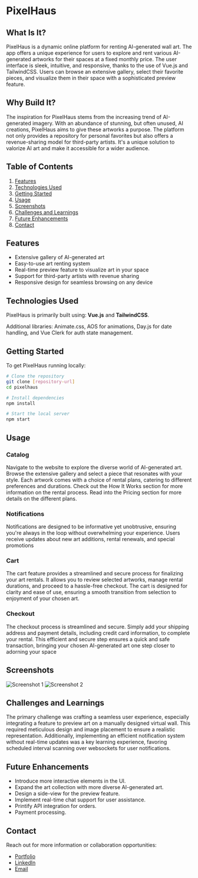 # PixelHaus

## What Is It?
PixelHaus is a dynamic online platform for renting AI-generated wall art. The app offers a unique experience for users to explore and rent various AI-generated artworks for their spaces at a fixed monthly price. The user interface is sleek, intuitive, and responsive, thanks to the use of Vue.js and TailwindCSS. Users can browse an extensive gallery, select their favorite pieces, and visualize them in their space with a sophisticated preview feature.

## Why Build It?
The inspiration for PixelHaus stems from the increasing trend of AI-generated imagery. With an abundance of stunning, but often unused, AI creations, PixelHaus aims to give these artworks a purpose. The platform not only provides a repository for personal favorites but also offers a revenue-sharing model for third-party artists. It's a unique solution to valorize AI art and make it accessible for a wider audience.

## Table of Contents
1. [Features](#features)
2. [Technologies Used](#technologies-used)
3. [Getting Started](#getting-started)
4. [Usage](#usage)
5. [Screenshots](#screenshots)
6. [Challenges and Learnings](#challenges-and-learnings)
7. [Future Enhancements](#future-enhancements)
8. [Contact](#contact)

## Features
- Extensive gallery of AI-generated art
- Easy-to-use art renting system
- Real-time preview feature to visualize art in your space
- Support for third-party artists with revenue sharing
- Responsive design for seamless browsing on any device

## Technologies Used
PixelHaus is primarily built using: **Vue.js** and **TailwindCSS**.

Additional libraries: Animate.css, AOS for animations, Day.js for date handling, and Vue Clerk for auth state management.

## Getting Started
To get PixelHaus running locally:

```bash
# Clone the repository
git clone [repository-url]
cd pixelhaus

# Install dependencies
npm install

# Start the local server
npm start
```

## Usage
### Catalog
Navigate to the website to explore the diverse world of AI-generated art. Browse the extensive gallery and select a piece that resonates with your style. Each artwork comes with a choice of rental plans, catering to different preferences and durations. Check out the How It Works section for more information on the rental process. Read into the Pricing section for more details on the different plans.

### Notifications
Notifications are designed to be informative yet unobtrusive, ensuring you're always in the loop without overwhelming your experience. Users receive updates about new art additions, rental renewals, and special promotions

### Cart
The cart feature provides a streamlined and secure process for finalizing your art rentals. It allows you to review selected artworks, manage rental durations, and proceed to a hassle-free checkout. The cart is designed for clarity and ease of use, ensuring a smooth transition from selection to enjoyment of your chosen art.

### Checkout
The checkout process is streamlined and secure. Simply add your shipping address and payment details, including credit card information, to complete your rental. This efficient and secure step ensures a quick and safe transaction, bringing your chosen AI-generated art one step closer to adorning your space

## Screenshots
![Screenshot 1](link-to-screenshot)
![Screenshot 2](link-to-screenshot)

## Challenges and Learnings
The primary challenge was crafting a seamless user experience, especially integrating a feature to preview art on a manually designed virtual wall. This required meticulous design and image placement to ensure a realistic representation. Additionally, implementing an efficient notification system without real-time updates was a key learning experience, favoring scheduled interval scanning over websockets for user notifications.

## Future Enhancements
- Introduce more interactive elements in the UI.
- Expand the art collection with more diverse AI-generated art.
- Design a side-view for the preview feature.
- Implement real-time chat support for user assistance.
- Printify API integration for orders.
- Payment processing.

## Contact
Reach out for more information or collaboration opportunities:

- [Portfolio](https://www.dioveloper.com/)
- [LinkedIn](https://www.linkedin.com/in/dionis-gonzalez/)
- [Email](dionisggr@gmail.com)

